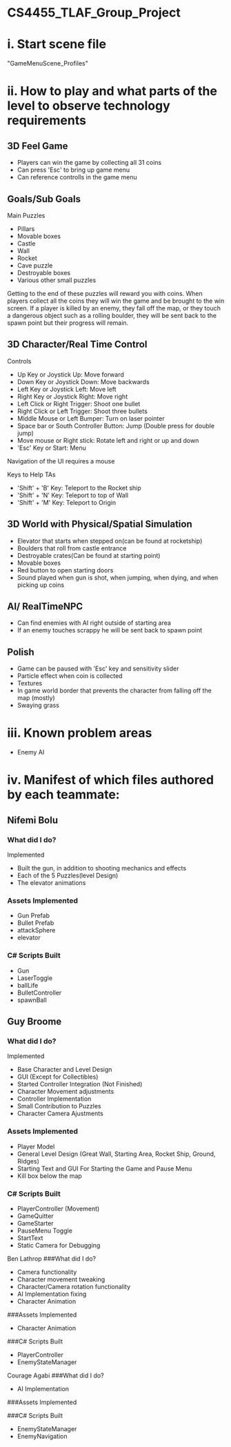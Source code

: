 # CS4455_TLAF_Group_Project

# **i. Start scene file**
"GameMenuScene_Profiles"
# **ii. How to play and what parts of the level to observe technology requirements**
## 3D Feel Game
- Players can win the game by collecting all 31 coins
- Can press 'Esc' to bring up game menu
- Can reference controlls in the game menu

## Goals/Sub Goals
Main Puzzles
- Pillars
- Movable boxes
- Castle
- Wall
- Rocket
- Cave puzzle
- Destroyable boxes
- Various other small puzzles

Getting to the end of these puzzles will reward you with coins. When players collect all the coins they will win the game and be brought to the win screen. If a player 
is killed by an enemy, they fall off the map, or they touch a dangerous object such as a rolling boulder, they will be sent back to the spawn point but their progress 
will remain.

## 3D Character/Real Time Control
Controls
- Up Key or Joystick Up: Move forward
- Down Key or Joystick Down: Move backwards
- Left Key or Joystick Left: Move left
- Right Key or Joystick Right: Move right
- Left Click or Right Trigger: Shoot one bullet
- Right Click or Left Trigger: Shoot three bullets
- Middle Mouse or Left Bumper: Turn on laser pointer
- Space bar or South Controller Button: Jump (Double press for double jump)
- Move mouse or Right stick: Rotate left and right or up and down
- 'Esc' Key or Start: Menu

Navigation of the UI requires a mouse

Keys to Help TAs
- 'Shift' + 'B' Key: Teleport to the Rocket ship
- 'Shift' + 'N' Key: Teleport to top of Wall
- 'Shift' + 'M' Key: Teleport to Origin


## 3D World with Physical/Spatial Simulation
- Elevator that starts when stepped on(can be found at rocketship)
- Boulders that roll from castle entrance
- Destroyable crates(Can be found at starting point)
- Movable boxes
- Red button to open starting doors
- Sound played when gun is shot, when jumping, when dying, and when picking up coins


## AI/ RealTimeNPC
- Can find enemies with AI right outside of starting area
- If an enemy touches scrappy he will be sent back to spawn point

## Polish
- Game can be paused with 'Esc' key and sensitivity slider
- Particle effect when coin is collected
- Textures
- In game world border that prevents the character from falling off the map (mostly)
- Swaying grass

# **iii. Known problem areas**
- Enemy AI

# **iv. Manifest of which files authored by each teammate:**

## Nifemi Bolu
### What did I do?
Implemented 
- Built the gun, in addition to shooting mechanics and effects
- Each of the 5 Puzzles(level Design)
- The elevator animations

### Assets Implemented
- Gun Prefab
- Bullet Prefab
- attackSphere
- elevator


### C# Scripts Built
- Gun
- LaserToggle
- ballLife
- BulletController
- spawnBall


## Guy Broome
### What did I do?
Implemented
- Base Character and Level Design
- GUI (Except for Collectibles)
- Started Controller Integration (Not Finished)
- Character Movement adjustments
- Controller Implementation
- Small Contribution to Puzzles
- Character Camera Ajustments

### Assets Implemented
- Player Model
- General Level Design (Great Wall, Starting Area, Rocket Ship, Ground, Ridges)
- Starting Text and GUI For Starting the Game and Pause Menu
- Kill box below the map

### C# Scripts Built
- PlayerController (Movement)
- GameQuitter
- GameStarter
- PauseMenu Toggle
- StartText
- Static Camera for Debugging

Ben Lathrop
###What did I do?
- Camera functionality
- Character movement tweaking
- Character/Camera rotation functionality
- AI Implementation fixing
- Character Animation

###Assets Implemented
- Character Animation

###C# Scripts Built
- PlayerController
- EnemyStateManager


Courage Agabi
###What did I do?
- AI Implementation

###Assets Implemented

###C# Scripts Built
- EnemyStateManager
- EnemyNavigation

